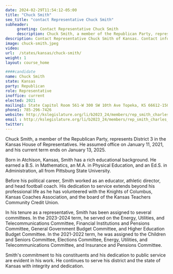 ```yaml
---
date: 2024-02-29T11:54:12-05:00
title: "Chuck Smith"
seo_title: "contact Representative Chuck Smith"
subheader:
     greeting: Contact Representative Chuck Smith
     description: Chuck Smith, a member of the Republican Party, represents District 3 in the Kansas House of Representatives. He assumed office on January 11, 2021, and his current term ends on January 13, 2025.
description: Contact Representative Chuck Smith of Kansas. Contact information for Chuck Smith includes email address, phone number, and mailing address.
image: chuck-smith.jpeg
video:
url:  /states/kansas/chuck-smith/
weight: 1
layout: course_home

####candidate
name: Chuck Smith
state: Kansas
party: Republican
role: Representative
inoffice: current
elected: 2021
mailing1: State Capitol Room 561-W 300 SW 10th Ave Topeka, KS 66612-1504
phone1: 785-296-7426
website: http://kslegislature.org/li/b2023_24/members/rep_smith_charles_1/
email : http://kslegislature.org/li/b2023_24/members/rep_smith_charles_1/
twitter:
---
```


Chuck Smith, a member of the Republican Party, represents District 3 in the Kansas House of Representatives. He assumed office on January 11, 2021, and his current term ends on January 13, 2025.

Born in Atchison, Kansas, Smith has a rich educational background. He earned a B.S. in Mathematics, an M.A. in Physical Education, and an Ed.S. in Administration, all from Pittsburg State University.

Before his political career, Smith worked as an educator, athletic director, and head football coach. His dedication to service extends beyond his professional life as he has volunteered with the Knights of Columbus, Kansas Coaches Association, and the board of the Kansas Teachers Community Credit Union.

In his tenure as a representative, Smith has been assigned to several committees. In the 2023-2024 term, he served on the Energy, Utilities, and Telecommunications Committee, Financial Institutions and Pensions Committee, General Government Budget Committee, and Higher Education Budget Committee. In the 2021-2022 term, he was assigned to the Children and Seniors Committee, Elections Committee, Energy, Utilities, and Telecommunications Committee, and Insurance and Pensions Committee.

Smith's commitment to his constituents and his dedication to public service are evident in his work. He continues to serve his district and the state of Kansas with integrity and dedication.
